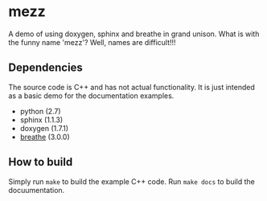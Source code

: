 mezz
====

A demo of using doxygen, sphinx and breathe in grand unison. What is with the funny name 'mezz'?  Well, names are difficult!!!

Dependencies
------------

The source code is C++ and has not actual functionality. It is just intended as a basic demo for the  documentation examples. 

* python (2.7)
* sphinx (1.1.3)
* doxygen (1.7.1)
* [breathe](http://breathe.readthedocs.org) (3.0.0)

How to build
------------

Simply run ```make``` to build the example C++ code.
Run ```make docs``` to build the docuumentation.

